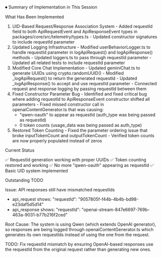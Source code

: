 ⏺ Summary of Implementation in This Session

  What Has Been Implemented

  1. UID-Based Request/Response Association System
    - Added requestId field to both ApiRequestEvent and ApiResponseEvent types in
  packages/core/src/telemetry/types.ts
    - Updated constructor signatures to include requestId parameter
  2. Updated Logging Infrastructure
    - Modified userBehaviorLogger.ts to handle requestId parameter in
  logApiRequest() and logApiResponse() methods
    - Updated loggers.ts to pass through requestId parameter
    - Updated all related tests to include requestId parameter
  3. Modified Core Chat Implementation
    - Updated geminiChat.ts to generate UUIDs using crypto.randomUUID()
    - Modified _logApiRequest() to return the generated requestId
    - Updated _logApiResponse() to accept and use requestId parameter
    - Connected request and response logging by passing requestId between them
  4. Fixed Constructor Parameter Bug
    - Identified and fixed critical bug where adding requestId to ApiResponseEvent
  constructor shifted all parameters
    - Fixed missed constructor call in openaiContentGenerator.ts that was causing:
        - "qwen-oauth" to appear as requestId (auth_type was being passed as
  requestId)
      - 0 token counts (usage_data was being passed as auth_type)
  5. Restored Token Counting
    - Fixed the parameter ordering issue that broke inputTokenCount and
  outputTokenCount
    - Verified token counts are now properly populated instead of zeros

  Current Status

  ✅ RequestId generation working with proper UUIDs
  ✅ Token counting restored and working
  ✅ No more "qwen-oauth" appearing as requestId
  ✅ Basic UID system implemented

  Outstanding TODO

  Issue: API responses still have mismatched requestIds
  - api_request shows: "requestId": "9057805f-f44b-4b4b-bd98-e23daf5d5d14"
  - api_response shows: "requestId":
  "openai-stream-847e6697-769b-463a-9031-b77b216f2ced"

  Root Cause: The system is using Qwen (which extends OpenAI generator), so
  responses are being logged through openaiContentGenerator.ts which generates its
  own requestIds instead of using the one from the request.

  TODO: Fix requestId mismatch by ensuring OpenAI-based responses use the requestId
  from the original request rather than generating new ones.
